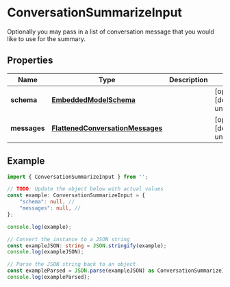 
# ConversationSummarizeInput

Optionally you may pass in a list of conversation message that you would like to use for the summary.

## Properties

Name | Type | Description | Notes
------------ | ------------- | ------------- | -------------
**schema** | [**EmbeddedModelSchema**](EmbeddedModelSchema) |  | [optional] [default to undefined]
**messages** | [**FlattenedConversationMessages**](FlattenedConversationMessages) |  | [optional] [default to undefined]

## Example

```typescript
import { ConversationSummarizeInput } from '';

// TODO: Update the object below with actual values
const example: ConversationSummarizeInput = {
    "schema": null, // 
    "messages": null, // 
};

console.log(example);

// Convert the instance to a JSON string
const exampleJSON: string = JSON.stringify(example);
console.log(exampleJSON);

// Parse the JSON string back to an object
const exampleParsed = JSON.parse(exampleJSON) as ConversationSummarizeInput;
console.log(exampleParsed);
```




